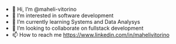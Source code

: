 - 👋 Hi, I’m @maheli-vitorino
- 👀 I’m interested in software development 
- 🌱 I’m currently learning Systems and Data Analysys
- 💞️ I’m looking to collaborate on fullstack development
- 📫 How to reach me https://www.linkedin.com/in/mahelivitorino

<!---
maheli-vitorino/maheli-vitorino is a ✨ special ✨ repository because its `README.md` (this file) appears on your GitHub profile.
You can click the Preview link to take a look at your changes.
--->
